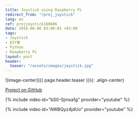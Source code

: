 ```yaml
---
title: Joystick using Raspberry Pi
redirect_from: "/proj_joystick"
lang: en
ref: projjoystick160606
date: 2016-06-06 03:00:01 +03:00
tags:
- Joystick
- DIY🛠
- Python
- Raspberry Pi
layout: post
header:
  teaser: "/assets/images/joystick.jpg"
---
```


![image-center]({{ page.header.teaser }}){: .align-center}

[Project on GitHub](https://github.com/akarazeevprojects/joystick)

{% include video id="bS0-Sjmxa1g" provider="youtube" %}

{% include video id="AWBQyz4jdUo" provider="youtube" %}
